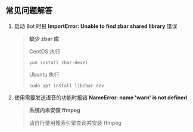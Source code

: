## 常见问题解答

1. 启动 Bot 时报 **ImportError: Unable to find zbar shared library** 错误

   > 
   > **缺少 zbar 库**
   > 
   > CentOS 执行 
   > ```shell
   > yum install zbar-devel
   > ```
   > Ubuntu 执行
   > ```shell
   > sudo apt install libzbar-dev
   > ```

2. 使用需要发送语音的功能时报错 **NameError: name 'warn' is not defined**

   > **系统内未安装 ffmpeg**
   > 
   > 请自行使用搜索引擎查询并安装 ffmpeg
